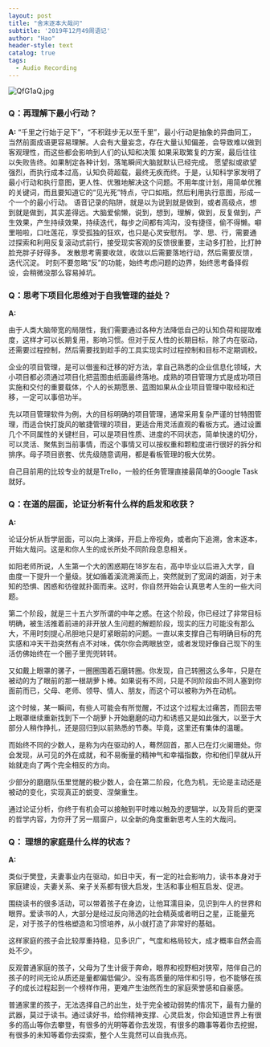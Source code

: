```yaml
---
layout: post
title: "舍末逐本大哉问"
subtitle: '2019年12月49周语记'
author: "Hao"
header-style: text
catalog: true
tags:
  - Audio Recording
---
```




![QfG1aQ.jpg](https://s2.ax1x.com/2019/12/15/QfG1aQ.jpg)

### Q：再理解下最小行动？

**A:**
“千里之行始于足下”，“不积跬步无以至千里”，最小行动是抽象的异曲同工，当然前面成语更容易理解。人会有大量妄念，存在大量认知偏差，会导致难以做到客观理性，而这些都会影响到人们的认知和决策
如果采取繁复的方案，最后往往以失败告终。如果制定各种计划，落笔瞬间大脑就默认已经完成。
愿望拟或欲望强烈，而执行成本过高，认知负荷超载，最终无疾而终。于是，认知科学家发明了最小行动和执行意图，更人性、优雅地解决这个问题。不用年度计划，用简单优雅的关键词，而且要知道它的“见光死”特点，守口如瓶，然后利用执行意图，形成一个一个的最小行动。
语音记录的陷阱，就是以为说到就是做到，或者高级点，想到就是做到，其实差得远。大脑爱偷懒，说到，想到，理解，做到，反复做到，产生效果，产生持续效果，持续迭代，每步之间都有鸿沟，没有捷径，偷不得懒。噼里啪啦，口吐莲花，享受孤独的狂欢，也只是心灵安慰剂。
学、思、行，需要通过探索和利用反复滚动式前行，接受现实客观的反馈很重要，主动多打脸，比打肿脸充胖子好得多。
发散思考需要收敛，收敛以后需要落地行动，然后需要反馈，迭代沉淀。
时刻不要忽略“反”的功能，始终考虑问题的边界，始终思考备择假设，会稍微没那么容易掉坑。



### Q：思考下项目化思维对于自我管理的益处？

**A:**

由于人类大脑带宽的局限性，我们需要通过各种方法降低自己的认知负荷和提取难度，这样才可以长期复用，影响习惯。但对于反人性的长期目标，除了内在驱动，还需要过程控制，然后需要找到趁手的工具实现实时过程控制和目标不定期调校。

企业的项目管理，是可以借鉴和迁移的好方法，拿自己熟悉的企业信息化领域，大小项目都必须通过项目化把蓝图由纸面最终落地。成熟的项目管理方式是成功项目实施和交付的重要载体，个人的长期愿景、蓝图如果从企业项目管理中取经和迁移，一定可以事倍功半。

先以项目管理软件为例，大的目标明确的项目管理，通常采用复杂严谨的甘特图管理，而适合快打旋风的敏捷管理的项目，更适合用灵活直观的看板方式。通过设置几个不同属性的关键栏目，可以是项目性质、进度的不同状态，简单快速的切分，可以灵活、聚焦到当前事情，而这个事情又可以按权重和颗粒度进行很好的拆分和排序。母子项目嵌套、优先级随意调用，都是看板管理的极大优势。

自己目前用的比较专业的就是Trello，一般的任务管理直接最简单的Google Task就好。



### Q：在道的层面，论证分析有什么样的启发和收获？

**A:**

论证分析从哲学层面，可以向上演绎，开启上帝视角，或者向下追溯，舍末逐本，开始大哉问。这是和你人生的成长所处不同阶段息息相关。

如阳老师所说，人生第一个大的困惑期在18岁左右，高中毕业以后进入大学，自由度一下提升一个量级。犹如循着溪流溯溪而上，突然就到了宽阔的湖面，对于未知的恐惧、困惑和彷徨就扑面而来。这时，你自然开始会认真思考人生的一些大问题。

第二个阶段，就是三十五六岁所谓的中年之惑。在这个阶段，你已经过了非常目标明确，被生活推着前进的非开放人生问题的解题阶段，现实的压力可能没有那么大，不用时刻提心吊胆地只是盯紧眼前的问题。一直以来支撑自己有明确目标的充实感和冲天干劲突然有点不对味，偶尔你会两眼放空，或者发现好像自己现下的生活仿佛始终在一个圈子里兜兜转转。

又如戴上眼罩的骡子，一圈圈围着石磨转圈。你发现，自己转圈这么多年，只是在被动的为了眼前的那一根胡萝卜棒。如果说有不同，只是不同阶段由不同人塞到你面前而已，父母、老师、领导、情人、朋友，而这个可以被称为外在动机。

这个时候，某一瞬间，有些人可能会有所觉醒，不过这个过程太过痛苦，而回去带上眼罩继续重新找到下一个胡萝卜开始磨磨的动力和诱惑又是如此强大，以至于大部分人稍作挣扎，还是回归到以前熟悉的节奏。毕竟，这里还有集体的温暖。

而始终不同的少数人，是称为内在驱动的人，蓦然回首，那人已在灯火阑珊处。你会发现，从可见的外在成就，和不易衡量的精神气和幸福指数，你和他们早就从开始就走向了两个完全相反的方向。

少部分的磨磨队伍里觉醒的极少数人，会在第二阶段，化危为机，无论是主动还是被动的变化，实现真正的蜕变、涅槃重生。

通过论证分析，你终于有机会可以接触到平时难以触及的逻辑学，以及背后的更深的哲学内容，为你开了另一扇窗户，以全新的角度重新思考人生的大哉问。



### Q： 理想的家庭是什么样的状态？

**A:**

类似于樊登，夫妻事业内在驱动，如日中天，有一定的社会影响力，读书本身对于家庭建设，夫妻关系、亲子关系都有很大启发，生活和事业相互启发、促进。

围绕读书的很多活动，可以带着孩子在身边，让他耳濡目染，见识到牛人的世界和眼界。爱读书的人，大部分是经过反向筛选的社会精英或者明日之星，正能量充足，对于孩子的性格塑造和习惯培养，从小就打造了非常好的基础。

这样家庭的孩子会比较厚重持稳，见多识广，气度和格局较大，成才概率自然会高处不少。

反观普通家庭的孩子，父母为了生计疲于奔命，眼界和视野相对狭窄，陪伴自己的孩子的时间无论从质还是量都偏低偏少。没有高质量的陪伴和引导，也不能够在孩子的成长过程起到一个榜样作用，更难产生油然而生的家庭荣誉感和自豪感。

普通家里的孩子，无法选择自己的出生，处于完全被动弱势的情况下，最有力量的武器，莫过于读书。通过读好书，给你精神支撑、心灵启发，你会知道世界上有很多的高山等你去攀登，有很多的光明等着你去发现，有很多的趣事等着你去挖掘，有很多的未知等着你去探索，整个人生竟然可以自我点亮。